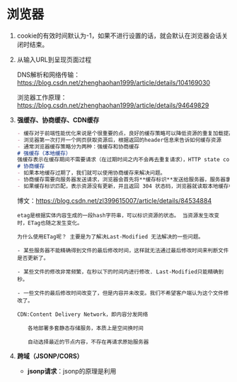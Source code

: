 # 浏览器

1. cookie的有效时间默认为-1，如果不进行设置的话，就会默认在浏览器会话关闭时结束。

2. 从输入URL到呈现页面过程

   DNS解析和网络传输： https://blog.csdn.net/zhenghaohan1999/article/details/104169030 

   浏览器工作原理： https://blog.csdn.net/zhenghaohan1999/article/details/94649829 

3. **强缓存、协商缓存、CDN缓存**

   ```markdown
   - 缓存对于前端性能优化来说是个很重要的点，良好的缓存策略可以降低资源的重复加载提高网页的整体加载速度
   - 浏览器第一次打开一个网页获取资源后，根据返回的header信息来告诉如何缓存资源
   - 通常浏览器缓存策略分为两种：强缓存和协商缓存
   # 强缓存（本地缓存）
   强缓存表示在缓存期间不需要请求（在过期时间之内不会再去重复请求），HTTP state code为200，实现强缓存可以通过两种响应头实现：Expires和 Cache-Control （都用于设置资源过期时间）
   # 协商缓存
   - 如果本地缓存过期了，我们就可以使用协商缓存来解决问题。
   - 协商缓存需要向服务器发送请求，浏览器会首先将**缓存标识**发送给服务器，服务器拿到标识后判断标识是否匹配，如果不匹配，表示资源有更新，服务器会将新数据和新的缓存标识一起返回到浏览器；
   - 如果缓存标识匹配，表示资源没有更新，并且返回 304 状态码，浏览器就读取本地缓存中的数据。
   ```

    博文：https://blog.csdn.net/zl399615007/article/details/84534884 

   ```
   etag是根据实体内容生成的一段hash字符串，可以标识资源的状态。 当资源发生改变时，ETag也随之发生变化。
   
   为什么使用ETag呢？ 主要是为了解决Last-Modified 无法解决的一些问题。
   
   - 某些服务器不能精确得到文件的最后修改时间，这样就无法通过最后修改时间来判断文件是否更新了。
   
   - 某些文件的修改非常频繁，在秒以下的时间内进行修改. Last-Modified只能精确到秒。
   
   - 一些文件的最后修改时间改变了，但是内容并未改变。我们不希望客户端认为这个文件修改了。
   ```

   ```
   CDN:Content Delivery Network，即内容分发网络
   
   　　各地部署多套静态存储服务，本质上是空间换时间
   
   　　自动选择最近的节点内容，不存在再请求原始服务器
   ```

4. **跨域（JSONP/CORS）**

   - **jsonp请求**：jsonp的原理是利用<script>标签的跨域特性，可以不受限制地从其他域中加载资源，类似的标签还有<img>。JSONP优点是简单兼容性好，可用于解决主流浏览器的跨域数据访问的问题。缺点是仅支持get方法具有局限性,不安全可能会遭受XSS攻击。把跨域的API数据接口地址，赋值给script的src。

   - **window.postMessage**：window.postMessages是html5中实现跨域访问的一种新方式，可以使用它来向其它的window对象发送消息，无论这个window对象是属于同源或不同源。

   - **CORS**：CORS（跨域资源共享）背后的基本思想，就是使用自定义的HTTP头部让浏览器与服务器进行沟通，从而决定请求或响应是应该成功还是应该失败。浏览器会自动进行 CORS 通信，实现 CORS 通信的关键是后端。只要后端实现了 CORS，就实现了跨域。

   - **WebSockets**：web sockets原理：在JS创建了web socket之后，会有一个HTTP请求发送到浏览器以发起连接。取得服务器响应后，建立的连接会使用HTTP升级从HTTP协议交换为web sockt协议。

5.  浏览器会将ajax请求分为两类，其处理方案略有差异：简单请求、特殊请求。简单请求有：get、post、head，特殊请求有：delete等。

   - 简单请求下，服务器端设定跨域：

     ```
     Access-Control-Allow-Origin：可接受的域，是一个具体域名或者*，代表任意
     Access-Control-Allow-Credentials：是否允许携带cookie，默认情况下，cors不会携带cookie，除非这个值是true
     ```

     如果跨域请求想要操作cookie：

     ```
     服务的响应头中需要携带Access-Control-Allow-Credentials并且为true。
     浏览器发起ajax需要指定withCredentials 为true
     响应头中的Access-Control-Allow-Origin一定不能为*，必须是指定的域名
     ```

   - 特殊请求，会在正式通信之前，增加一次HTTP查询请求，称为"预检"（OPTIONS）请求。 浏览器先询问服务器，当前网页所在的域名是否在服务器的许可名单之中 。

6. 重绘和重排（回流）

   > - 回流=重排
   >
   > - 回流必将引起重绘，而重绘不一定会引起回流。
   >
   > -  当页面布局和几何属性改变时就需要回流
   >
   >    影响元素的外观，颜色，而不会影响布局的，发生重绘 

7. 客户端三种储存方式：

   (1) 存储大小

   - cookie数据大小不能超过4k。
   - sessionStorage和localStorage 虽然也有存储大小的限制，但比cookie大得多，可以达到5M或更大。

   (2) 有效时间

   - localStorage 存储持久数据，浏览器关闭后数据不丢失除非主动删除数据；
   - sessionStorage 数据在当前浏览器窗口关闭后自动删除。
   - cookie默认会话结束，可以设定时间

​	(3) 数据与服务器之间的交互方式

​		- 传递到服务器，服务器端也可以写cookie到客户端

​		- sessionStorage和localStorage不会自动把数据发给服务器，仅在本地保存。